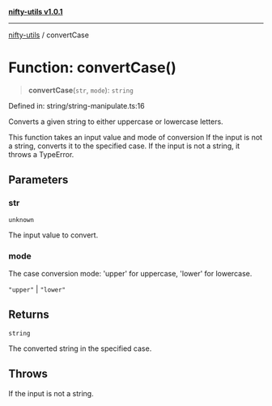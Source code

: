 [**nifty-utils v1.0.1**](../README.md)

***

[nifty-utils](../globals.md) / convertCase

# Function: convertCase()

> **convertCase**(`str`, `mode`): `string`

Defined in: string/string-manipulate.ts:16

Converts a given string to either uppercase or lowercase letters.

This function takes an input value and mode of conversion
If the input is not a string, converts it to the specified case. 
If the input is not a string, it throws a TypeError.

## Parameters

### str

`unknown`

The input value to convert.

### mode

The case conversion mode: 'upper' for uppercase, 'lower' for lowercase.

`"upper"` | `"lower"`

## Returns

`string`

The converted string in the specified case.

## Throws

If the input is not a string.
